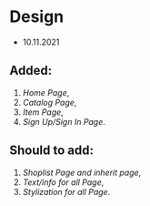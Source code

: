 # Design 

- 10.11.2021 

## Added: 
1. _Home Page_,
2. _Catalog Page_,
3. _Item Page_,
4. _Sign Up/Sign In Page_.

## Should to add:
1. _Shoplist Page and inherit page_,
2. _Text/info for all Page_,
3. _Stylization for all Page_.
